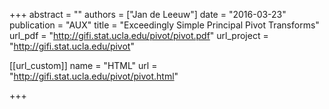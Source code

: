 +++
abstract = ""
authors = ["Jan de Leeuw"]
date = "2016-03-23"
publication = "AUX"
title = "Exceedingly Simple Principal Pivot Transforms"
url_pdf = "http://gifi.stat.ucla.edu/pivot/pivot.pdf"
url_project = "http://gifi.stat.ucla.edu/pivot"


[[url_custom]]
name = "HTML"
url = "http://gifi.stat.ucla.edu/pivot/pivot.html"

+++

